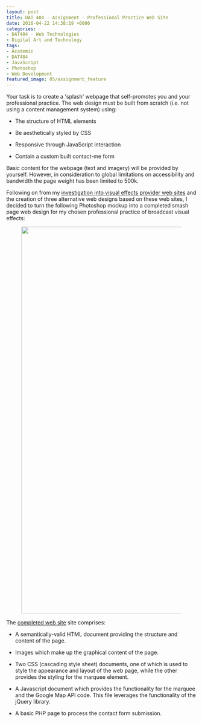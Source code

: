 ```yaml
---
layout: post
title: DAT 404 - Assignment - Professional Practice Web Site
date: 2016-04-22 14:38:19 +0000
categories:
- DAT404 - Web Technologies
- Digital Art and Technology
tags:
- Academic
- DAT404
- JavaScript
- Photoshop
- Web Development
featured_image: 05/assignment_feature
---
```

Your task is to create a 'splash' webpage that self-promotes you and your professional practice. The web design must be built from scratch (i.e. not using a content management system) using:

- The structure of HTML elements

- Be aesthetically styled by CSS

- Responsive through JavaScript interaction

- Contain a custom built contact-me form

Basic content for the webpage (text and imagery) will be provided by yourself. However, in consideration to global limitations on accessibility and bandwidth the page weight has been limited to 500k.

<p>Following on from my <a href="http://www.circleseven.co.uk/2016/03/29/dat-404-web-technologies-assignment-preparation/">investigation </a><a href="{{ site.baseurl }}/dat-404-web-technologies-assignment-preparation/">into visual effects provider web sites</a> and the creation of three alternative web designs based on these web sites, I decided to turn the following Photoshop mockup into a completed smash page web design for my chosen professional practice of broadcast visual effects:</p>

<figure><a href="https://res.cloudinary.com/circleseven/image/upload/c_limit,w_1200,h_1200,q_auto,f_auto/05/website_mockup"><img src="https://res.cloudinary.com/circleseven/image/upload/q_auto,f_auto/05/website_mockup" width="755" height="1024" alt="" loading="lazy"></a></figure>

<p>The <a href="http://www.circleseven.co.uk/dat404" target="_blank" rel="noreferrer noopener">completed web site</a> site comprises:</p>

- A semantically-valid HTML document providing the structure and content of the page.

- Images which make up the graphical content of the page.

- Two CSS (cascading style sheet) documents, one of which is used to style the appearance and layout of the web page, while the other provides the styling for the marquee element.

- A Javascript document which provides the functionality for the marquee and the Google Map API code. This file leverages the functionality of the jQuery library.

- A basic PHP page to process the contact form submission.

